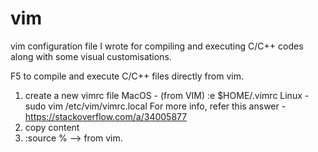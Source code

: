 # vim
vim configuration file I wrote for compiling and executing C/C++ codes along with some visual customisations.

F5 to compile and execute C/C++ files directly from vim.

1. create a new vimrc file
  MacOS - (from VIM) :e $HOME/.vimrc
  Linux - sudo vim /etc/vim/vimrc.local
  For more info, refer this answer - https://stackoverflow.com/a/34005877
2. copy content
3. :source % --> from vim.
